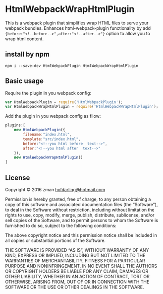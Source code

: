 # HtmlWebpackWrapHtmlPlugin
This is a webpack plugin that simplifies wrap HTML files to serve your webpack bundles. 
Enhances html-webpack-plugin functionality by add `{before:"<!--before-->",after:"<!--after-->"}` option to allow you to wrap html content.
## install by npm
```npm
npm i --save-dev HtmlWebpackPlugin HtmlWebpackWrapHtmlPlugin
```

## Basic usage
Require the plugin in you webpack config:
```js
var HtmlWebpackPlugin = require('HtmlWebpackPlugin');
var HtmlWebpackWrapHtmlPlugin = require('HtmlWebpackWrapHtmlPlugin');
```
Add the plugin in you webpack config as fllow:
```js
plugins:[
	new HtmlWebpackPlugin({
		filename:"index.html",
		template:"src/index.html",
		before:"<!--you html before  text-->",
		after:"<!--you html after  text-->"
	}),
	new HtmlWebpackWrapHtmlPlugin()
]

```
## License
Copyright © 2016 zman <hxfdarling@hotmail.com>

Permission is hereby granted, free of charge, to any person obtaining a copy of this software and associated documentation files (the “Software”), to deal in the Software without restriction, including without limitation the rights to use, copy, modify, merge, publish, distribute, sublicense, and/or sell copies of the Software, and to permit persons to whom the Software is furnished to do so, subject to the following conditions:

The above copyright notice and this permission notice shall be included in all copies or substantial portions of the Software.

THE SOFTWARE IS PROVIDED “AS IS”, WITHOUT WARRANTY OF ANY KIND, EXPRESS OR IMPLIED, INCLUDING BUT NOT LIMITED TO THE WARRANTIES OF MERCHANTABILITY, FITNESS FOR A PARTICULAR PURPOSE AND NONINFRINGEMENT. IN NO EVENT SHALL THE AUTHORS OR COPYRIGHT HOLDERS BE LIABLE FOR ANY CLAIM, DAMAGES OR OTHER LIABILITY, WHETHER IN AN ACTION OF CONTRACT, TORT OR OTHERWISE, ARISING FROM, OUT OF OR IN CONNECTION WITH THE SOFTWARE OR THE USE OR OTHER DEALINGS IN THE SOFTWARE.


